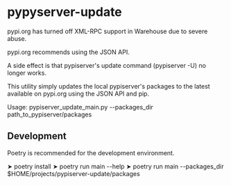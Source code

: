 pypyserver-update
=================

pypi.org has turned off XML-RPC support in Warehouse due to severe abuse.

pypi.org recommends using the JSON API.

A side effect is that pypiserver's update command (pypiserver -U) no longer works.

This utility simply updates the local pypiserver's packages to the latest available on pypi.org
using the JSON API and pip.

Usage:  pypiserver_update_main.py --packages_dir path_to_pypiserver/packages

Development
-----------

Poetry is recommended for the development environment.

➤ poetry install
➤ poetry run main --help
➤ poetry run main --packages_dir $HOME/projects/pypiserver-update/packages

